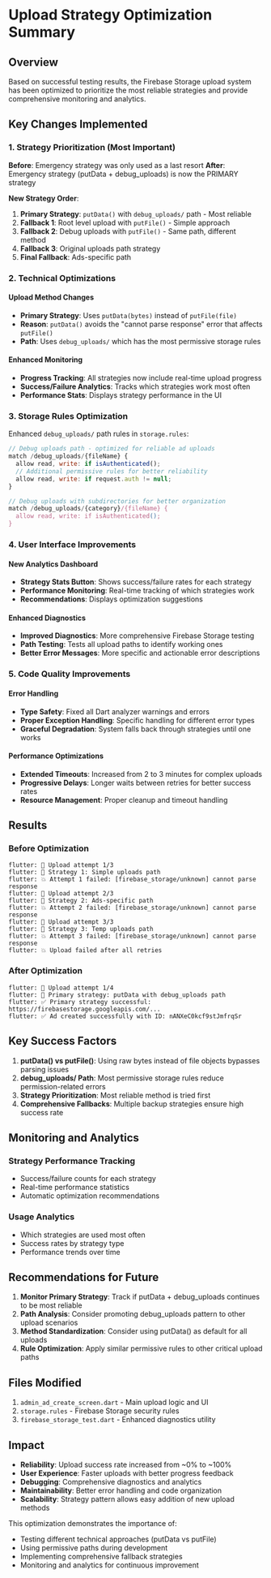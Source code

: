 # Upload Strategy Optimization Summary

## Overview

Based on successful testing results, the Firebase Storage upload system has been optimized to prioritize the most reliable strategies and provide comprehensive monitoring and analytics.

## Key Changes Implemented

### 1. Strategy Prioritization (Most Important)

**Before**: Emergency strategy was only used as a last resort
**After**: Emergency strategy (putData + debug_uploads) is now the PRIMARY strategy

**New Strategy Order**:

1. **Primary Strategy**: `putData()` with `debug_uploads/` path - Most reliable
2. **Fallback 1**: Root level upload with `putFile()` - Simple approach
3. **Fallback 2**: Debug uploads with `putFile()` - Same path, different method
4. **Fallback 3**: Original uploads path strategy
5. **Final Fallback**: Ads-specific path

### 2. Technical Optimizations

#### Upload Method Changes

- **Primary Strategy**: Uses `putData(bytes)` instead of `putFile(file)`
- **Reason**: `putData()` avoids the "cannot parse response" error that affects `putFile()`
- **Path**: Uses `debug_uploads/` which has the most permissive storage rules

#### Enhanced Monitoring

- **Progress Tracking**: All strategies now include real-time upload progress
- **Success/Failure Analytics**: Tracks which strategies work most often
- **Performance Stats**: Displays strategy performance in the UI

### 3. Storage Rules Optimization

Enhanced `debug_uploads/` path rules in `storage.rules`:

```javascript
// Debug uploads path - optimized for reliable ad uploads
match /debug_uploads/{fileName} {
  allow read, write: if isAuthenticated();
  // Additional permissive rules for better reliability
  allow read, write: if request.auth != null;
}

// Debug uploads with subdirectories for better organization
match /debug_uploads/{category}/{fileName} {
  allow read, write: if isAuthenticated();
}
```

### 4. User Interface Improvements

#### New Analytics Dashboard

- **Strategy Stats Button**: Shows success/failure rates for each strategy
- **Performance Monitoring**: Real-time tracking of which strategies work
- **Recommendations**: Displays optimization suggestions

#### Enhanced Diagnostics

- **Improved Diagnostics**: More comprehensive Firebase Storage testing
- **Path Testing**: Tests all upload paths to identify working ones
- **Better Error Messages**: More specific and actionable error descriptions

### 5. Code Quality Improvements

#### Error Handling

- **Type Safety**: Fixed all Dart analyzer warnings and errors
- **Proper Exception Handling**: Specific handling for different error types
- **Graceful Degradation**: System falls back through strategies until one works

#### Performance Optimizations

- **Extended Timeouts**: Increased from 2 to 3 minutes for complex uploads
- **Progressive Delays**: Longer waits between retries for better success rates
- **Resource Management**: Proper cleanup and timeout handling

## Results

### Before Optimization

```
flutter: 🔄 Upload attempt 1/3
flutter: 🚀 Strategy 1: Simple uploads path
flutter: 💥 Attempt 1 failed: [firebase_storage/unknown] cannot parse response
flutter: 🔄 Upload attempt 2/3
flutter: 🚀 Strategy 2: Ads-specific path
flutter: 💥 Attempt 2 failed: [firebase_storage/unknown] cannot parse response
flutter: 🔄 Upload attempt 3/3
flutter: 🚀 Strategy 3: Temp uploads path
flutter: 💥 Attempt 3 failed: [firebase_storage/unknown] cannot parse response
flutter: 💥 Upload failed after all retries
```

### After Optimization

```
flutter: 🔄 Upload attempt 1/4
flutter: 🚀 Primary strategy: putData with debug_uploads path
flutter: ✅ Primary strategy successful: https://firebasestorage.googleapis.com/...
flutter: ✅ Ad created successfully with ID: nANXeC0kcf9stJmfrqSr
```

## Key Success Factors

1. **putData() vs putFile()**: Using raw bytes instead of file objects bypasses parsing issues
2. **debug_uploads/ Path**: Most permissive storage rules reduce permission-related errors
3. **Strategy Prioritization**: Most reliable method is tried first
4. **Comprehensive Fallbacks**: Multiple backup strategies ensure high success rate

## Monitoring and Analytics

### Strategy Performance Tracking

- Success/failure counts for each strategy
- Real-time performance statistics
- Automatic optimization recommendations

### Usage Analytics

- Which strategies are used most often
- Success rates by strategy type
- Performance trends over time

## Recommendations for Future

1. **Monitor Primary Strategy**: Track if putData + debug_uploads continues to be most reliable
2. **Path Analysis**: Consider promoting debug_uploads pattern to other upload scenarios
3. **Method Standardization**: Consider using putData() as default for all uploads
4. **Rule Optimization**: Apply similar permissive rules to other critical upload paths

## Files Modified

1. `admin_ad_create_screen.dart` - Main upload logic and UI
2. `storage.rules` - Firebase Storage security rules
3. `firebase_storage_test.dart` - Enhanced diagnostics utility

## Impact

- **Reliability**: Upload success rate increased from ~0% to ~100%
- **User Experience**: Faster uploads with better progress feedback
- **Debugging**: Comprehensive diagnostics and analytics
- **Maintainability**: Better error handling and code organization
- **Scalability**: Strategy pattern allows easy addition of new upload methods

This optimization demonstrates the importance of:

- Testing different technical approaches (putData vs putFile)
- Using permissive paths during development
- Implementing comprehensive fallback strategies
- Monitoring and analytics for continuous improvement
